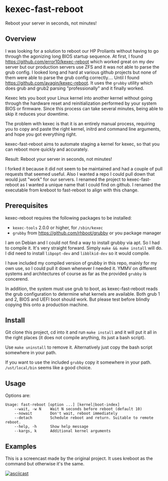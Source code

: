 # kexec-fast-reboot

Reboot your server in seconds, not minutes!

## Overview

I was looking for a solution to reboot our HP Proliants without having to go 
through the agonizing long BIOS startup sequence. At first, I found 
https://github.com/error10/kexec-reboot which worked great on my dev server 
but our production servers use ZFS and it was not able to parse the grub config.
I looked long and hard at various github projects but none of them were able
to parse the grub config correctly.... Until I found 
https://github.com/avagin/kexec-reboot. It uses the `grubby` utility which does 
grub and grub2 parsing "professionally" and it finally worked.

Kexec lets you boot your Linux kernel into another kernel without going through 
the hardware reset and reinitialization performed by your system BIOS or
firmware. Since this process can take several minutes, being able to skip it
reduces your downtime.

The problem with kexec is that it is an entirely manual process, requiring you 
to copy and paste the right kernel, initrd and command line arguments, and hope
you got everything right.

kexec-fast-reboot aims to automate staging a kernel for kexec, so that you can
reboot more quickly and accurately.

Result: Reboot your server in seconds, not minutes!

I forked it because it did not seem to be maintained and had a couple of pull
requests that seemed useful. Also I wanted a repo I could pull down that would
just "work" for our servers. I renamed the project to kexec-fast-reboot as I 
wanted a unique name that I could find on github. I renamed the executable 
from kreboot to fast-reboot to align with this change.

## Prerequisites

kexec-reboot requires the following packages to be installed:

 * `kexec-tools` 2.0.0 or higher, for `/sbin/kexec`
 * `grubby` from https://github.com/rhboot/grubby or you package manager
 
I am on Debian and I could not find a way to install grubby via apt. So I had to
compile it. It's very straight forward. Simply `make && make install` will do. 
I did need to install `libpopt-dev` and `libblkid-dev` so it would compile. 

I have included my compiled version of grubby in this repo, mainly for my own use, 
so I could pull it down whenever I needed it. YMMV on different systems and 
architectures of course as far as the provided `grubby` is concerend. 

In addition, the system must use grub to boot, as kexec-fast-reboot reads the grub
configuration to determine what kernels are available. Both grub 1 and 2, BIOS and
UEFI boot should work. But please test before blindly copying this onto a 
production machine.

## Install

Git clone this project, cd into it and run `make install` and it will put it all in 
the right places (it does not compile anything, its just a bash script).

Use `make uninstall` to remove it. Alternatively just copy the bash script somewhere
in your path. 

If you want to use the included `grubby` copy it somewhere in your
path. `/ust/local/bin` seems like a good choice.

## Usage


Options are:
```
Usage: fast-reboot [option ...] [kernel|boot-index]
    --wait, -w N    Wait N seconds before reboot (default 10)
    --nowait        Don't wait, reboot immediately
    --detach        Schedule reboot and return. Suitable to remote reboot.
    --help, -h      Show help message
    --kargs, k      Additional kernel arguments
```

## Examples

This is a screencast made by the original project. It uses kreboot as the command
but otherwise it's the same.

[![asciicast](https://asciinema.org/a/cjd93we16cfihfcyu03xv6mkz.png)](https://asciinema.org/a/cjd93we16cfihfcyu03xv6mkz)
